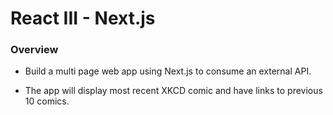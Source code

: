 # React III - Next.js

### Overview

- Build a multi page web app using Next.js to consume an external API.

- The app will display most recent XKCD comic and have links to previous 10 comics.